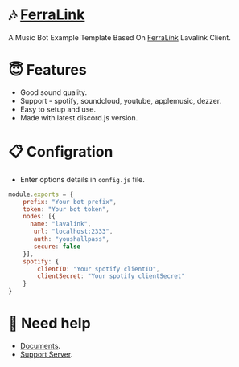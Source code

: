 # 🎶 [FerraLink](https://discord.gg/8n3yNqtPAE)

A Music Bot Example Template Based On [FerraLink](https://www.npmjs.com/package/ferra-link) Lavalink Client.

# 😇 Features
- Good sound quality.
- Support - spotify, soundcloud, youtube, applemusic, dezzer.
- Easy to setup and use.
- Made with latest discord.js version.

# 📋 Configration
- Enter options details in `config.js` file.
```js
module.exports = {
    prefix: "Your bot prefix",
    token: "Your bot token",
    nodes: [{
      name: "lavalink",
       url: "localhost:2333",
       auth: "youshallpass",
       secure: false
    }],
    spotify: {
        clientID: "Your spotify clientID",
        clientSecret: "Your spotify clientSecret"
    }
}
```
# 💬 Need help
- [Documents](https://ferralink.gitbook.io/untitled/).
- [Support Server](https://discord.gg/8n3yNqtPAE).
